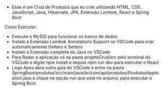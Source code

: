 - Esse é um Crud de Produtos que eu criei utilizando HTML, CSS , JavaScript, Java, Hibernate, JPA, Extensão Lombok, React e Spring Boot

Como Executar:
- Execute o MySQl para funcionar os banco de dados
- Instale a Extensão Lombok Annotations Support no VSCode para criar automaticamente Getters e Setters
- Instale a Extensão completa do Java no VSCode
- Para Rodar a aplicação vá na pasta projetoCrud/src pelo terminal do VSCode e digite npm install e depois npm run dev para executar o React
- Logo Após abra outra guia do VSCode e entre na pasta SpringBoot/produtos/src/main/java/br/com/api/produtos/ProdutosApplication.java e clique na opção run que está no arquivo, para executar o Spring Boot
